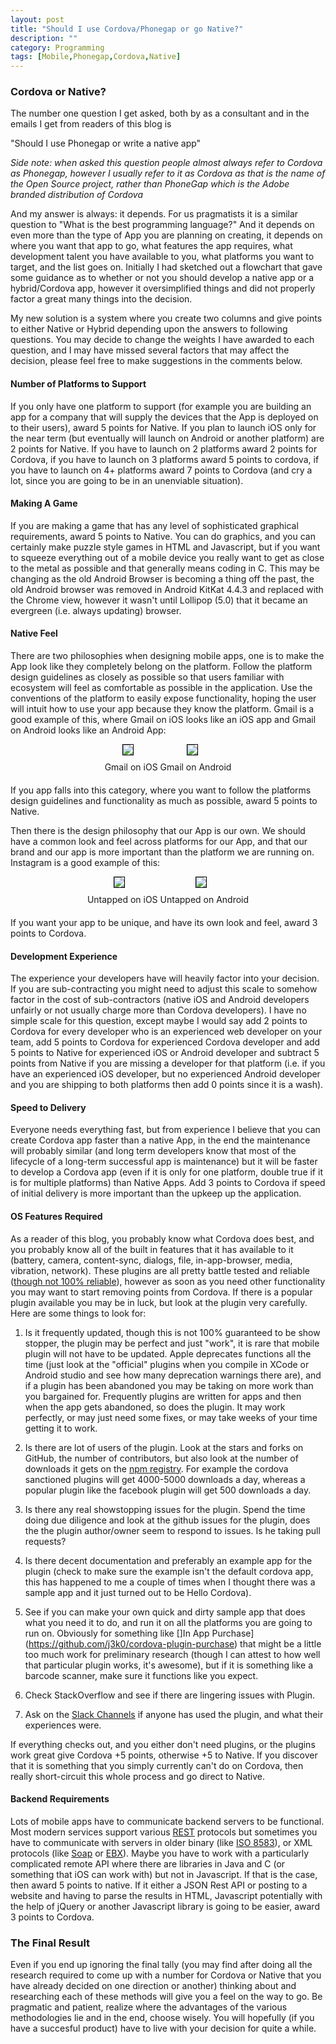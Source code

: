 ```yaml
---
layout: post
title: "Should I use Cordova/Phonegap or go Native?"
description: ""
category: Programming
tags: [Mobile,Phonegap,Cordova,Native]
---
```


### Cordova or Native?

The number one question I get asked, both by as a consultant and in the emails I get from readers of this blog is

"Should I use Phonegap or write a native app"

*Side note: when asked this question people almost always refer to Cordova as Phonegap, however I usually refer to it as
Cordova as that is the name of the Open Source project, rather than PhoneGap which is the Adobe branded distribution
of Cordova*

And my answer is always: it depends.  For us pragmatists it is a similar question to "What is the best programming language?"
And it depends on even more than the type of App you are planning on creating, it depends on where you want that app
to go, what features the app requires, what development talent you have available to you, what platforms you want to target,
and the list goes on.  Initially I had sketched out a flowchart that gave some guidance as to whether or not you should
develop a native app or a hybrid/Cordova app, however it oversimplified things and did not properly factor a great many
things into the decision.  

My new solution is a system where you create two columns and give points to either Native or Hybrid depending upon the
answers to following questions.  You may decide to change the weights I have awarded to each question, and I may have
missed several factors that may affect the decision, please feel free to make suggestions in the comments below.

#### Number of Platforms to Support

If you only have one platform to support (for example you are building an app for a company that will supply the 
devices that the App is deployed on to their users), award 5 points for Native.  If you plan to launch iOS only for
the near term (but eventually will launch on Android or another platform) are 2 points for Native.  If you have to
launch on 2 platforms award 2 points for Cordova, if you have to launch on 3 platforms award 5 points to cordova, 
if you have to launch on 4+ platforms award 7 points to Cordova (and cry a lot, since you are going to be in an 
unenviable situation).

#### Making A Game

If you are making a game that has any level of sophisticated graphical requirements, award 5 points to Native.  You can
do graphics, and you can certainly make puzzle style games in HTML and Javascript, but if you want to squeeze everything
out of a mobile device you really want to get as close to the metal as possible and that generally means coding in C.
This may be changing as the old Android Browser is becoming a thing off the past, the old Android browser was removed in
Android KitKat 4.4.3 and replaced with the Chrome view, however it wasn't until Lollipop (5.0) that it became an evergreen 
(i.e. always updating) browser.  

#### Native Feel

There are two philosophies when designing mobile apps, one is to make the App look like they completely belong on the
platform.  Follow the platform design guidelines as closely as possible so that users familiar with ecosystem will
feel as comfortable as possible in the application.  Use the conventions of the platform to easily expose functionality,
hoping the user will intuit how to use your app because they know the platform.  Gmail is a good example of this,
where Gmail on iOS looks like an iOS app and Gmail on Android looks like an Android App:

<div style="text-align: center; margin-bottom: 20px">
    <span style="vertical-align:top; display: inline-block">
    <div>
        <img src="/img/cordova-or-native/gmail-ios.png" style="border: 1px solid #000; margin: 0 10px 10px 0">
    </div>
    Gmail on iOS
    </span>
    <span style="vertical-align:top; display: inline-block">     
    <div>
        <img src="/img/cordova-or-native/gmail-android.png" style="border: 1px solid #000; margin: 0 10px 10px 0" >
    </div>
    Gmail on Android
    </span>
</div>          

If you app falls into this category, where you want to follow the platforms design guidelines and functionality as
 much as possible, award 5 points to Native.

Then there is the design philosophy that our App is our own.  We should have a common look and feel across platforms
for our App, and that our brand and our app is more important than the platform we are running on.  Instagram is a good
 example of this:
  
  <div style="text-align: center; margin-bottom: 20px">
      <span style="vertical-align:top; display: inline-block">
      <div>
          <img src="/img/cordova-or-native/instagram-ios.png" style="border: 1px solid #000; margin: 0 10px 10px 0">
      </div>
      Untapped on iOS
      </span>
      <span style="vertical-align:top; display: inline-block">     
      <div>
          <img src="/img/cordova-or-native/instagram-android.png" style="border: 1px solid #000; margin: 0 10px 10px 0" >
      </div>
      Untapped on Android
      </span>
  </div>
  
If you want your app to be unique, and have its own look and feel, award 3 points to Cordova.
  
#### Development Experience
  
The experience your developers have will heavily factor into your decision.  If you are sub-contracting you might need
to adjust this scale to somehow factor in the cost of sub-contractors (native iOS and Android developers unfairly or not
usually charge more than Cordova developers).  I have no simple scale for this question, except maybe I would say add
2 points to Cordova for every developer who is an experienced web developer on your team, add 5 points to Cordova for
experienced Cordova developer and add 5 points to Native for experienced iOS or Android developer and subtract 5 points
from Native if you are missing a developer for that platform (i.e. if you have an experienced iOS developer, but no
experienced Android developer and you are shipping to both platforms then add 0 points since it is a wash).

#### Speed to Delivery

Everyone needs everything fast, but from experience I believe that you can create Cordova app faster than a native App,
in the end the maintenance will probably similar (and long term developers know that most of the lifecycle of a 
long-term successful app is maintenance) but it will be faster to develop a Cordova app (even if it is only for one platform,
double true if it is for multiple platforms) than Native Apps.  Add 3 points to Cordova if speed of initial delivery is
more important than the upkeep up the application.

#### OS Features Required

As a reader of this blog, you probably know what Cordova does best, and you probably know all of the built in features that
it has available to it (battery, camera, content-sync, dialogs, file, in-app-browser, media, vibration, network).  These plugins are 
all pretty battle tested and reliable ([though not 100% reliable](/phonegap/2016/03/20/phonegap-be-wary-of-plugins/)),
however as soon as you need other functionality you may want to start removing points from Cordova.  If there is a popular
plugin available you may be in luck, but look at the plugin very carefully.  Here are some things to look for:

1) Is it frequently updated, though this is not 100% guaranteed to be show stopper, the plugin may be perfect and
just "work", it is rare that mobile plugin will not have to be updated.  Apple deprecates functions all the time (just
look at the "official" plugins when you compile in XCode or Android studio and see how many deprecation warnings there are),
and if a plugin has been abandoned you may be taking on more work than you bargained for.  Frequently plugins are written
for apps and then when the app gets abandoned, so does the plugin.  It may work perfectly, or may just need some fixes, or 
may take weeks of your time getting it to work.

2) Is there are lot of users of the plugin.  Look at the stars and forks on GitHub, the number of contributors, but also
look at the number of downloads it gets on the [npm registry](https://www.npmjs.com/).  For example the cordova sanctioned 
plugins will get 4000-5000 downloads a day, whereas a popular plugin like the facebook plugin will get 500 downloads a day.

3) Is there any real showstopping issues for the plugin.   Spend the time doing due diligence and look at the github
issues for the plugin, does the the plugin author/owner seem to respond to issues.  Is he taking pull requests?  

4) Is there decent documentation and preferably an example app for the plugin (check to make sure the example isn't
the default cordova app, this has happened to me a couple of times when I thought there was a sample app and it just
turned out to be Hello Cordova).

5) See if you can make your own quick and dirty sample app that does what you need it to do, and run it on all the platforms
you are going to run on.  Obviously for something like []In App Purchase](https://github.com/j3k0/cordova-plugin-purchase)
 that might be a little too much work for preliminary research (though I can attest to how well that particular
 plugin works, it's awesome), but if it is something like a barcode scanner, make sure it functions like you expect.  

6) Check StackOverflow and see if there are lingering issues with Plugin.

7) Ask on the [Slack Channels](http://slack.cordova.io/) if anyone has used the plugin, and what their experiences were.
 
If everything checks out, and you either don't need plugins, or the plugins work great give Cordova +5 points, otherwise
+5 to Native.  If you discover that it is something that you simply currently can't do on Cordova, then really short-circuit
this whole process and go direct to Native.

#### Backend Requirements

Lots of mobile apps have to communicate backend servers to be functional.  Most modern services support various [REST](https://en.wikipedia.org/wiki/Representational_state_transfer)
protocols but sometimes you have to communicate with servers in older binary (like [ISO 8583](https://en.wikipedia.org/wiki/ISO_8583)), 
or XML protocols (like [Soap](https://en.wikipedia.org/wiki/SOAP) or [EBX](http://xml.coverpages.org/ebx.html)).  Maybe
you have to work with a particularly complicated remote API where there are libraries in Java and C (or something that
iOS can work with) but not in Javascript.  If that is the case, then award 5 points to native.  If it either a JSON Rest API
or posting to a website and having to parse the results in HTML, Javascript potentially with the help of jQuery or another
Javascript library is going to be easier, award 3 points to Cordova.


### The Final Result

Even if you end up ignoring the final tally (you may find after doing all the research required to come up with a number
for Cordova or Native that you have already decided on one direction or another) thinking about and researching each
of these methods will give you a feel on the way to go.  Be pragmatic and patient, realize where the advantages of the various
methodologies lie and in the end, choose wisely.   You will hopefully (if you have a succesful product) have to live 
with your decision for quite a while.





        






